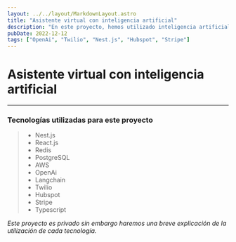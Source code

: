 ```yaml
---
layout: ../../layout/MarkdownLayout.astro
title: "Asistente virtual con inteligencia artificial"
description: "En este proyecto, hemos utilizado inteligencia artificial, combinado con un IVR (Twilio) y otras herramientas tenemos la capacidad de mantener una conversación tanto por chat como por voz."
pubDate: 2022-12-12
tags: ["OpenAi", "Twilio", "Nest.js", "Hubspot", "Stripe"]
---
```


# Asistente virtual con inteligencia artificial
---

### Tecnologías utilizadas para este proyecto
> - Nest.js
> - React.js
> - Redis
> - PostgreSQL
> - AWS
> - OpenAi
> - Langchain
> - Twilio
> - Hubspot
> - Stripe
> - Typescript

_*Este proyecto es privado sin embargo haremos una breve explicación de la utilización de cada tecnología.*_